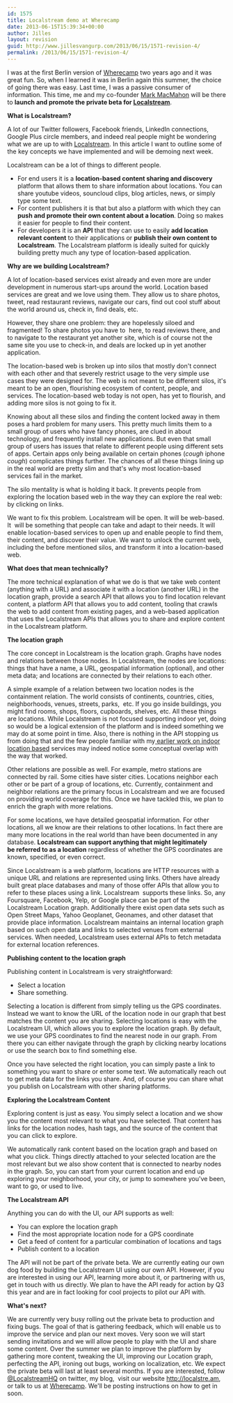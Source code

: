 ```yaml
---
id: 1575
title: Localstream demo at Wherecamp
date: 2013-06-15T15:39:34+00:00
author: Jilles
layout: revision
guid: http://www.jillesvangurp.com/2013/06/15/1571-revision-4/
permalink: /2013/06/15/1571-revision-4/
---
```

I was at the first Berlin version of <a href="http://wherecamp.de/">Wherecamp</a> two years ago and it was great fun. So, when I learned it was in Berlin again this summer, the choice of going there was easy. Last time, I was a passive consumer of information. This time, me and my co-founder <a href="https://twitter.com/markmacmahon">Mark MacMahon</a> will be there to <strong>launch and promote the private beta for <a href="http://localstre.am">Localstream</a></strong>.

<!--more-->

<strong>What is Localstream?</strong>

A lot of our Twitter followers, Facebook friends, LinkedIn connections, Google Plus circle members, and indeed real people might be wondering what we are up to with <a href="http://localstre.am">Localstream</a>. In this article I want to outline some of the key concepts we have implemented and will be demoing next week.

Localstream can be a lot of things to different people.
<ul>
	<li>For end users it is a <strong>location-based content sharing and discovery</strong> platform that allows them to share information about locations. You can share youtube videos, souncloud clips, blog articles, news, or simply type some text.</li>
	<li>For content publishers it is that but also a platform with which they can <strong>push and promote their own content about a location</strong>. Doing so makes it easier for people to find their content.</li>
	<li>For developers it is an <strong>API</strong> that they can use to easily <strong>add location relevant content</strong> to their applications or <strong>publish their own content to Localstream</strong>. The Localstream platform is ideally suited for quickly building pretty much any type of location-based application.</li>
</ul>
<strong>Why are we building Localstream?</strong>

A lot of location-based services exist already and even more are under development in numerous start-ups around the world. Location based services are great and we love using them. They allow us to share photos, tweet, read restaurant reviews, navigate our cars, find out cool stuff about the world around us, check in, find deals, etc.

However, they share one problem: they are hopelessly siloed and fragmented! To share photos you have to  here, to read reviews there, and to navigate to the restaurant yet another site, which is of course not the same site you use to check-in, and deals are locked up in yet another application.

The location-based web is broken up into silos that mostly don't connect with each other and that severely restrict usage to the very simple use cases they were designed for. The web is not meant to be different silos, it's meant to be an open, flourishing ecosystem of content, people, and services. The location-based web today is not open, has yet to flourish, and adding more silos is not going to fix it.

Knowing about all these silos and finding the content locked away in them poses a hard problem for many users. This pretty much limits them to a small group of users who have fancy phones, are clued in about technology, and frequently install new applications. But even that small group of users has issues that relate to different people using different sets of apps. Certain apps only being available on certain phones (*cough* iphone *cough*) complicates things further. The chances of all these things lining up in the real world are pretty slim and that's why most location-based services fail in the market.

The silo mentality is what is holding it back. It prevents people from exploring the location based web in the way they can explore the real web: by clicking on links.

We want to fix this problem. Localstream will be open. It will be web-based. It  will be something that people can take and adapt to their needs. It will enable location-based services to open up and enable people to find them, their content, and discover their value. We want to unlock the current web, including the before mentioned silos, and transform it into a location-based web.

<strong>What does that mean technically?</strong>

The more technical explanation of what we do is that we take web content (anything with a URL) and associate it with a location (another URL) in the location graph, provide a search API that allows you to find location relevant content, a platform API that allows you to add content, tooling that crawls the web to add content from existing pages, and a web-based application that uses the Localstream APIs that allows you to share and explore content in the Localstream platform.

<strong>The location graph</strong>

The core concept in Localstream is the location graph. Graphs have nodes and relations between those nodes. In Localstream, the nodes are locations: things that have a name, a URL, geospatial information (optional), and other meta data; and locations are connected by their relations to each other.

A simple example of a relation between two location nodes is the containment relation. The world consists of continents, countries, cities, neighborhoods, venues, streets, parks,  etc. If you go inside buildings, you might find rooms, shops, floors, cupboards, shelves, etc. All these things are locations. While Localstream is not focused supporting indoor yet, doing so would be a logical extension of the platform and is indeed something we may do at some point in time. Also, there is nothing in the API stopping us from doing that and the few people familiar with my<a href="http://www.jillesvangurp.com/static/pervasivemag.pdf"> earlier work on indoor location based</a> services may indeed notice some conceptual overlap with the way that worked.

Other relations are possible as well. For example, metro stations are connected by rail. Some cities have sister cities. Locations neighbor each other or be part of a group of locations, etc. Currently, containment and neighbor relations are the primary focus in Localstream and we are focused on providing world coverage for this. Once we have tackled this, we plan to enrich the graph with more relations.

For some locations, we have detailed geospatial information. For other locations, all we know are their relations to other locations. In fact there are many more locations in the real world than have been documented in any database. <strong>Localstream can support anything that might legitimately be referred to as a location</strong> regardless of whether the GPS coordinates are known, specified, or even correct.

Since Localstream is a web platform, locations are HTTP resources with a unique URL and relations are represented using links. Others have already built great place databases and many of those offer APIs that allow you to refer to these places using a link. Localstream  supports these links. So, any Foursquare, Facebook, Yelp, or Google place can be part of the Localstream Location graph. Additionally there exist open data sets such as Open Street Maps, Yahoo Geoplanet, Geonames, and other dataset that provide place information. Localstream maintains an internal location graph based on such open data and links to selected venues from external services. When needed, Localstream uses external APIs to fetch metadata for external location references.

<strong>Publishing content to the location graph</strong>

Publishing content in Localstream is very straightforward:
<ul>
	<li><span style="line-height: 15px;">Select a location</span></li>
	<li>Share something.</li>
</ul>
Selecting a location is different from simply telling us the GPS coordinates. Instead we want to know the URL of the location node in our graph that best matches the content you are sharing. Selecting locations is easy with the Localstream UI, which allows you to explore the location graph. By default, we use your GPS coordinates to find the nearest node in our graph. From there you can either navigate through the graph by clicking nearby locations or use the search box to find something else.

Once you have selected the right location, you can simply paste a link to something you want to share or enter some text. We automatically reach out to get meta data for the links you share. And, of course you can share what you publish on Localstream with other sharing platforms.

<strong>Exploring the Localstream Content</strong>

Exploring content is just as easy. You simply select a location and we show you the content most relevant to what you have selected. That content has links for the location nodes, hash tags, and the source of the content that you can click to explore.

We automatically rank content based on the location graph and based on what you click. Things directly attached to your selected location are the most relevant but we also show content that is connected to nearby nodes in the graph. So, you can start from your current location and end up exploring your neighborhood, your city, or jump to somewhere you've been, want to go, or used to live.

<strong>The Localstream API</strong>

Anything you can do with the UI, our API supports as well:
<ul>
	<li><span style="line-height: 15px;">You can explore the location graph</span></li>
	<li>Find the most appropriate location node for a GPS coordinate</li>
	<li>Get a feed of content for a particular combination of locations and tags</li>
	<li>Publish content to a location</li>
</ul>
The API will not be part of the private beta. We are currently eating our own dog food by building the Localstream UI using our own API. However, if you are interested in using our API, learning more about it, or partnering with us, get in touch with us directly. We plan to have the API ready for action by Q3 this year and are in fact looking for cool projects to pilot our API with.

<strong>What's next?</strong>

We are currently very busy rolling out the private beta to production and fixing bugs. The goal of that is gathering feedback, which will enable us to improve the service and plan our next moves. Very soon we will start sending invitations and we will allow people to play with the UI and share some content. Over the summer we plan to improve the platform by gathering more content, tweaking the UI, improving our Location graph, perfecting the API, ironing out bugs, working on localization, etc. We expect the private beta will last at least several months. If you are interested, follow <a href="https://twitter.com/LocalstreamHQ">@LocalstreamHQ</a> on twitter, my blog,  visit our website <a href="http://localstre.am">http://localstre.am</a>, or talk to us at <a href="http://wherecamp.de/">Wherecamp</a>. We'll be posting instructions on how to get in soon.

&nbsp;